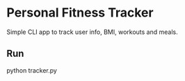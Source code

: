 # Personal Fitness Tracker
Simple CLI app to track user info, BMI, workouts and meals.

## Run
python tracker.py
